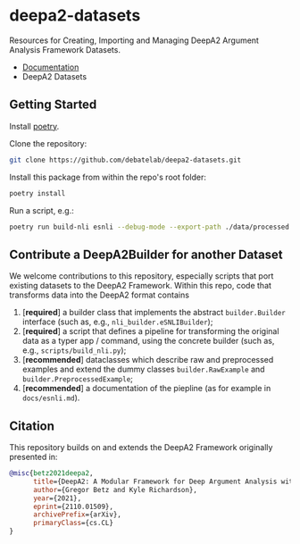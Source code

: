 # deepa2-datasets

Resources for Creating, Importing and Managing DeepA2 Argument Analysis Framework Datasets.

* [Documentation](docs/)
* DeepA2 Datasets

## Getting Started

Install [poetry](https://python-poetry.org/docs/#installation). 

Clone the repository:
```bash
git clone https://github.com/debatelab/deepa2-datasets.git
```

Install this package from within the repo's root folder:
```bash
poetry install
```

Run a script, e.g.:
```bash
poetry run build-nli esnli --debug-mode --export-path ./data/processed
```

## Contribute a DeepA2Builder for another Dataset

We welcome contributions to this repository, especially scripts that port existing datasets to the DeepA2 Framework. Within this repo, code that transforms data into the DeepA2 format contains

1. [**required**] a builder class that implements the abstract `builder.Builder` interface (such as, e.g., `nli_builder.eSNLIBuilder`);
2. [**required**] a script that defines a pipeline for transforming the original data as a typer app / command, using the concrete builder (such as, e.g., `scripts/build_nli.py`);
3. [**recommended**] dataclasses which describe raw and preprocessed examples and extend the dummy classes `builder.RawExample` and `builder.PreprocessedExample`;
4. [**recommended**] a documentation of the piepline (as for example in `docs/esnli.md`).

## Citation

This repository builds on and extends the DeepA2 Framework originally presented in:

```bibtex
@misc{betz2021deepa2,
      title={DeepA2: A Modular Framework for Deep Argument Analysis with Pretrained Neural Text2Text Language Models}, 
      author={Gregor Betz and Kyle Richardson},
      year={2021},
      eprint={2110.01509},
      archivePrefix={arXiv},
      primaryClass={cs.CL}
}
```